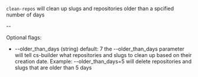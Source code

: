 `clean-repos` will clean up slugs and repositories older than a spcified number of days

--

Optional flags:

* --older_than_days (string)
default: 7
the --older_than_days parameter will tell cs-builder what repositories and slugs to clean up based on their creation date.
Example:
--older_than_days=5
will delete repositories and slugs that are older than 5 days